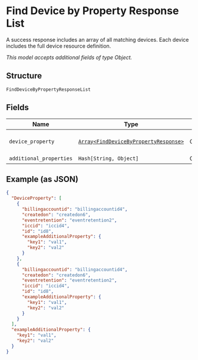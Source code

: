 
# Find Device by Property Response List

A success response includes an array of all matching devices. Each device includes the full device resource definition.

*This model accepts additional fields of type Object.*

## Structure

`FindDeviceByPropertyResponseList`

## Fields

| Name | Type | Tags | Description |
|  --- | --- | --- | --- |
| `device_property` | [`Array<FindDeviceByPropertyResponse>`](../../doc/models/find-device-by-property-response.md) | Optional | **Constraints**: *Maximum Items*: `100` |
| `additional_properties` | `Hash[String, Object]` | Optional | - |

## Example (as JSON)

```json
{
  "DeviceProperty": [
    {
      "billingaccountid": "billingaccountid4",
      "createdon": "createdon6",
      "eventretention": "eventretention2",
      "iccid": "iccid4",
      "id": "id8",
      "exampleAdditionalProperty": {
        "key1": "val1",
        "key2": "val2"
      }
    },
    {
      "billingaccountid": "billingaccountid4",
      "createdon": "createdon6",
      "eventretention": "eventretention2",
      "iccid": "iccid4",
      "id": "id8",
      "exampleAdditionalProperty": {
        "key1": "val1",
        "key2": "val2"
      }
    }
  ],
  "exampleAdditionalProperty": {
    "key1": "val1",
    "key2": "val2"
  }
}
```

